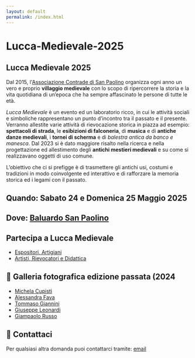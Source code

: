 ```yaml
---
layout: default
permalink: /index.html
---
```


# Lucca-Medievale-2025

## Lucca Medievale 2025

Dal 2015, l'[Associazione Contrade di San Paolino](https://consanpaolino.org) organizza ogni anno un vero e proprio **villaggio medievale** con lo scopo di ripercorrere la storia e la vita quotidiana di un’epoca che ha sempre affascinato le persone di tutte le età.

*Lucca Medievale* è un evento ed un laboratorio ricco, in cui le attività sociali e simboliche rappresentano un punto d’incontro tra il passato e il presente.
Verranno allestite varie attività di rievocazione storica in piazza ad esempio: **spettacoli di strada**, le **esibizioni di falconeria**, di **musica** e di **antiche danze medievali**, i **tornei di scherma** e di *balestra antica da banco e manesca*. Dal 2023 si è dato maggiore risalto nella ricerca e nella progettazione ed allestimento degli **antichi mestieri medievali** e su come si realizzavano oggetti di uso comune.

L’obiettivo che ci si prefigge è di trasmettere gli antichi usi, costumi e tradizioni in modo coinvolgente ed interattivo e di rafforzare la memoria storica ed i legami con il passato.

## Quando: **Sabato 24 e Domenica 25 Maggio 2025**

## Dove: [Baluardo San Paolino](https://goo.gl/maps/6ytTUxrdXRfRdcxa9)

## Partecipa a Lucca Medievale

* [Espositori, Artigiani](iscrizione-espositore-artigiano.md)
* [Artisti, Rievocatori e Didattica](iscrizione-artista-rievocatore-didattica.md)

## 📸 Galleria fotografica edizione passata (2024

* [Michela Cupisti](http://tiny.cc/LM24-ph-michela-cupisti)
* [Alessandra Fava](http://tiny.cc/LM24-ph-alessandra-fava)
* [Tommaso Giannini](http://tiny.cc/LM24-ph-tommaso-giannini)
* [Giuseppe Leonardi](http://tiny.cc/LM24-ph-giuseppe-leonardi)
* [Giampaolo Russo](http://tiny.cc/LM24-ph-giampaolo-russo)

## 📯 Contattaci

Per qualsiasi altra domanda puoi contattarci tramite: [email](mailto:luccamedievale@consanpaolino.org)
